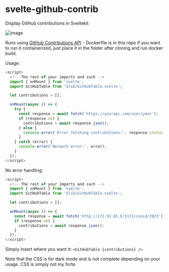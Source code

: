 # svelte-github-contrib
Display GitHub contributions in Sveltekit

![image](https://github.com/cnoid/svelte-github-contrib/assets/10182309/0ec03dd6-6520-490e-8a10-acd85aac2549)


Runs using [GitHub Contributions API](https://github.com/mattcroat/github-contributions-api) - Dockerfile is in this repo if you want to run it containerized, just place it in the folder after cloning and run docker build.


Usage:


```js
<script>
  <!-- The rest of your imports and such -->
  import { onMount } from 'svelte';
  import GitHubTable from '$lib/GitHubTable.svelte';

  let contributions = [];

  onMount(async () => {
    try {
      const response = await fetch('https://yourapi.com/user/year');
      if (response.ok) {
        contributions = await response.json();
      } else {
        console.error('Error fetching contributions:', response.status);
      }
    } catch (error) {
      console.error('Network error:', error);
    }
  });
</script>
```

No error handling:

```js
<script>
  <!-- The rest of your imports and such -->
  import { onMount } from 'svelte';
  import GitHubTable from '$lib/GitHubTable.svelte';

  let contributions = [];

  onMount(async () => {
    const response = await fetch('http://172.91.65.8:5172/cnoid/2023');
    if (response.ok) {
      contributions = await response.json();
    }
  });
</script>
```

Simply insert where you want it:
`<GitHubTable {contributions} />`

Note that the CSS is for dark mode and is not complete depending on your usage. CSS is simply not my forte.
